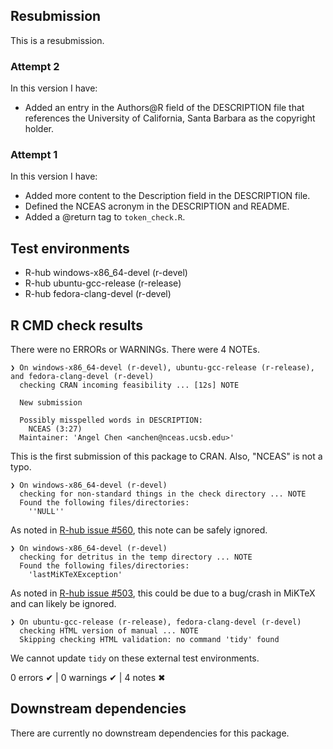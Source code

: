 ## Resubmission
This is a resubmission.

### Attempt 2
In this version I have:

* Added an entry in the Authors@R field of the DESCRIPTION file that references the University of California, Santa Barbara as the copyright holder.

### Attempt 1
In this version I have:

* Added more content to the Description field in the DESCRIPTION file.
* Defined the NCEAS acronym in the DESCRIPTION and README.
* Added a @return tag to `token_check.R`.

## Test environments
- R-hub windows-x86_64-devel (r-devel)
- R-hub ubuntu-gcc-release (r-release)
- R-hub fedora-clang-devel (r-devel)

## R CMD check results
There were no ERRORs or WARNINGs. There were 4 NOTEs.

```
❯ On windows-x86_64-devel (r-devel), ubuntu-gcc-release (r-release), and fedora-clang-devel (r-devel)
  checking CRAN incoming feasibility ... [12s] NOTE
  
  New submission
  
  Possibly misspelled words in DESCRIPTION:
    NCEAS (3:27)
  Maintainer: 'Angel Chen <anchen@nceas.ucsb.edu>'
```
This is the first submission of this package to CRAN. Also, "NCEAS" is not a typo.

```
❯ On windows-x86_64-devel (r-devel)
  checking for non-standard things in the check directory ... NOTE
  Found the following files/directories:
    ''NULL''
```
As noted in [R-hub issue #560](https://github.com/r-hub/rhub/issues/560), this note can be safely ignored. 

```
❯ On windows-x86_64-devel (r-devel)
  checking for detritus in the temp directory ... NOTE
  Found the following files/directories:
    'lastMiKTeXException'
```
As noted in [R-hub issue #503](https://github.com/r-hub/rhub/issues/503), this could be due to a bug/crash in MiKTeX and can likely be ignored.

```
❯ On ubuntu-gcc-release (r-release), fedora-clang-devel (r-devel)
  checking HTML version of manual ... NOTE
  Skipping checking HTML validation: no command 'tidy' found
```
We cannot update `tidy` on these external test environments. 


0 errors ✔ | 0 warnings ✔ | 4 notes ✖


## Downstream dependencies

There are currently no downstream dependencies for this package.